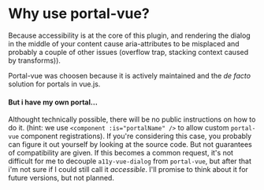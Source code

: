 # Why use portal-vue?
Because accessibility is at the core of this plugin, and rendering the dialog in the middle of your content cause aria-attributes to be misplaced and probably a couple of other issues (overflow trap, stacking context caused by transforms)).

Portal-vue was choosen because it is actively maintained and the _de facto_ solution for portals in vue.js.

#### But i have my own portal...
Althought technically possible, there will be no public instructions on how to do it. (hint: we use `<component :is="portalName" />` to allow custom `portal-vue` component registrations).
If you're considering this case, you probably can figure it out yourself by looking at the source code. But not guarantees of compatibility are given. If this becomes a common request, it's not difficult for me to decouple `a11y-vue-dialog` from `portal-vue`, but after that i'm not sure if I could still call it _accessible_. I'll promise to think about it for future versions, but not planned.
